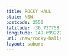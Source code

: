 ```yaml
---
title: ROCKY HALL
state: NSW
postcode: 2550
latitude: -36.737758
longitude: 149.699222
url: /nsw/rocky-hall/
layout: suburb
---
```


